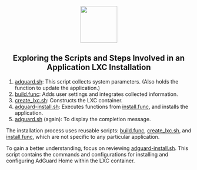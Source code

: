 <div align="center">
<img src="https://raw.githubusercontent.com/gopher194/Proxmox/refs/heads/main/misc/images/logo.png" height="100px" />
</div>
<h2><div align="center">Exploring the Scripts and Steps Involved in an Application LXC Installation</div></h2>

1) [adguard.sh](https://github.com/tteck/Proxmox/blob/main/ct/adguard.sh): This script collects system parameters. (Also holds the function to update the application.)
2) [build.func](https://github.com/tteck/Proxmox/blob/main/misc/build.func): Adds user settings and integrates collected information.
3) [create_lxc.sh](https://github.com/tteck/Proxmox/blob/main/ct/create_lxc.sh): Constructs the LXC container.
4) [adguard-install.sh](https://github.com/tteck/Proxmox/blob/main/install/adguard-install.sh): Executes functions from [install.func](https://github.com/tteck/Proxmox/blob/main/misc/install.func), and installs the application.
5) [adguard.sh](https://github.com/tteck/Proxmox/blob/main/ct/adguard.sh) (again): To display the completion message.

The installation process uses reusable scripts: [build.func](https://github.com/tteck/Proxmox/blob/main/misc/build.func), [create_lxc.sh](https://github.com/tteck/Proxmox/blob/main/ct/create_lxc.sh), and [install.func](https://github.com/tteck/Proxmox/blob/main/misc/install.func), which are not specific to any particular application.

To gain a better understanding, focus on reviewing [adguard-install.sh](https://github.com/tteck/Proxmox/blob/main/install/adguard-install.sh). This script contains the commands and configurations for installing and configuring AdGuard Home within the LXC container.
